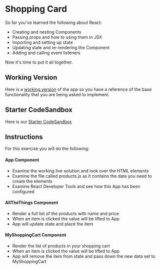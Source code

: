 # Shopping Card

So far you've learned the following about React:

- Creating and nesting Components
- Passing props and how to using them in JSX
- Importing and setting up state
- Updating state and re-rendering the Component
- Adding and calling event listeners

Now it's time to put it all together. 

## Working Version
Here is a [working version](https://1prws.csb.app/) of the app so you have a reference of the base functionality that you are being asked to implement. 

## Starter CodeSandbox
Here is our [Starter CodeSandbox](https://codesandbox.io/s/react-shopping-cart-starter-e2km4?file=/src/App.js)

## Instructions
For this exercise you will do the following:

#### App Component
- Examine the working live solution and look over the HTML elements
- Examine the file called products.js as it contains the data you need to create the elements
- Examine React Developer Tools and see how this App has been configured

#### AllTheThings Component

- Render a full list of the products with name and price
- When an item is clicked the value will be lifted to App
- App will update state and place the item 

#### MyShoppingCart Component

- Render the list of products in your shopping cart
- When an item is clicked the value will be lifted to App
- App will remove the item from state and pass down the new data set to MyShoppingCart